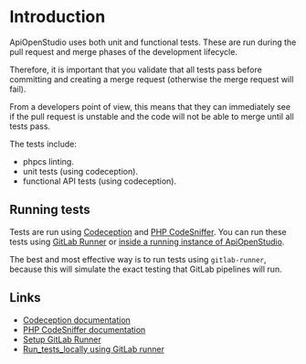 Introduction
============

ApiOpenStudio uses both unit and functional tests. These are run during the pull
request and merge phases of the development lifecycle.

Therefore, it is important that you validate that all tests pass before
committing and creating a merge request (otherwise the merge request will fail).

From a developers point of view, this means that they can immediately see if the
pull request is unstable and the code will not be able to merge until all tests
pass.

The tests include:

- phpcs linting.
- unit tests (using codeception).
- functional API tests (using codeception).

Running tests
-------------

Tests are run using [Codeception][codecept_docs] and
[PHP CodeSniffer][php_codesniffer_docs]. You can run these tests using
[GitLab Runner][setup_gitlab_runner] or
[inside a running instance of ApiOpenStudio][run_tests_outside_gitlab_runner].

The best and most effective way is to run tests using `gitlab-runner`, because
this will simulate the exact testing that GitLab pipelines will run.

Links
-----

- [Codeception documentation][codecept_docs]
- [PHP CodeSniffer documentation][php_codesniffer_docs]
- [Setup GitLab Runner][setup_gitlab_runner]
- [Run_tests_locally using GitLab runner][run_tests_locally_using_gitlab_runner]

[codecept_docs]: https://codeception.com/docs/
[php_codesniffer_docs]: https://github.com/squizlabs/PHP_CodeSniffer/wiki
[setup_gitlab_runner]: /developers/testing/setting-up-local-gitlab-runner
[run_tests_outside_gitlab_runner]: /developers/testing/run-codeception-outside-gitlab-runner
[run_tests_locally_using_gitlab_runner]: /developers/testing/running-test-locally-using-gitlab-runner